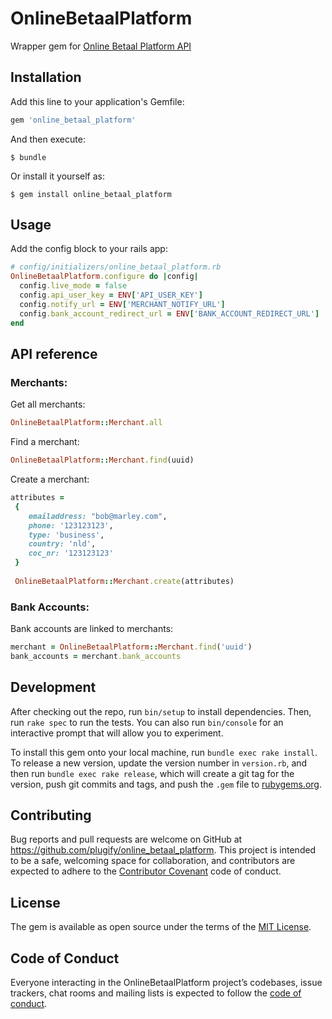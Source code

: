 # OnlineBetaalPlatform

Wrapper gem for [Online Betaal Platform API](https://onlinebetaalplatform.nl/nl/public/developer/api) 

## Installation

Add this line to your application's Gemfile:

```ruby
gem 'online_betaal_platform'
```

And then execute:

    $ bundle

Or install it yourself as:

    $ gem install online_betaal_platform

## Usage

Add the config block to your rails app:

```ruby
# config/initializers/online_betaal_platform.rb
OnlineBetaalPlatform.configure do |config|
  config.live_mode = false
  config.api_user_key = ENV['API_USER_KEY']
  config.notify_url = ENV['MERCHANT_NOTIFY_URL']
  config.bank_account_redirect_url = ENV['BANK_ACCOUNT_REDIRECT_URL']
end
```

## API reference

### Merchants:

Get all merchants:

```ruby
OnlineBetaalPlatform::Merchant.all
```
Find a merchant:
```ruby
OnlineBetaalPlatform::Merchant.find(uuid) 
```
Create a merchant:

```ruby
attributes =
 {
    emailaddress: "bob@marley.com",
    phone: '123123123',
    type: 'business',
    country: 'nld',
    coc_nr: '123123123'
 }
 
 OnlineBetaalPlatform::Merchant.create(attributes)
```
### Bank Accounts:
Bank accounts are linked to merchants:

```ruby
merchant = OnlineBetaalPlatform::Merchant.find('uuid')
bank_accounts = merchant.bank_accounts
```

## Development

After checking out the repo, run `bin/setup` to install dependencies. Then, run `rake spec` to run the tests. You can also run `bin/console` for an interactive prompt that will allow you to experiment.

To install this gem onto your local machine, run `bundle exec rake install`. To release a new version, update the version number in `version.rb`, and then run `bundle exec rake release`, which will create a git tag for the version, push git commits and tags, and push the `.gem` file to [rubygems.org](https://rubygems.org).

## Contributing

Bug reports and pull requests are welcome on GitHub at https://github.com/plugify/online_betaal_platform. This project is intended to be a safe, welcoming space for collaboration, and contributors are expected to adhere to the [Contributor Covenant](http://contributor-covenant.org) code of conduct.

## License

The gem is available as open source under the terms of the [MIT License](https://opensource.org/licenses/MIT).

## Code of Conduct

Everyone interacting in the OnlineBetaalPlatform project’s codebases, issue trackers, chat rooms and mailing lists is expected to follow the [code of conduct](https://github.com/plugify/online_betaal_platform/blob/master/CODE_OF_CONDUCT.md).
